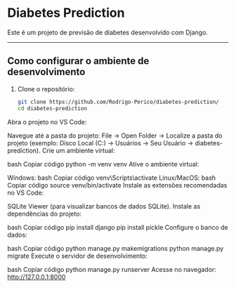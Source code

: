 # Diabetes Prediction

Este é um projeto de previsão de diabetes desenvolvido com Django.

---

## **Como configurar o ambiente de desenvolvimento**

1. Clone o repositório:
   ```bash
   git clone https://github.com/Rodrigo-Perico/diabetes-prediction/
   cd diabetes-prediction
Abra o projeto no VS Code:

Navegue até a pasta do projeto: File -> Open Folder -> Localize a pasta do projeto (exemplo: Disco Local (C:) -> Usuários -> Seu Usuário -> diabetes-prediction).
Crie um ambiente virtual:

bash
Copiar código
python -m venv venv
Ative o ambiente virtual:

Windows:
bash
Copiar código
venv\Scripts\activate
Linux/MacOS:
bash
Copiar código
source venv/bin/activate
Instale as extensões recomendadas no VS Code:

SQLite Viewer (para visualizar bancos de dados SQLite).
Instale as dependências do projeto:

bash
Copiar código
pip install django
pip install pickle
Configure o banco de dados:

bash
Copiar código
python manage.py makemigrations
python manage.py migrate
Execute o servidor de desenvolvimento:

bash
Copiar código
python manage.py runserver
Acesse no navegador: http://127.0.0.1:8000
